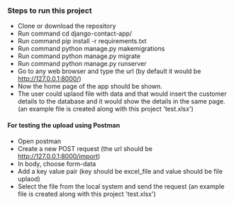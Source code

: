 ### Steps to run this project
* Clone or download the repository
* Run command cd django-contact-app/
* Run command pip install -r requirements.txt
* Run command python manage.py makemigrations
* Run command python manage.py migrate
* Run command python manage.py runserver
* Go to any web browser and type the url (by default it would be http://127.0.0.1:8000/)
* Now the home page of the app should be shown.
* The user could uplaod file with data and that would insert the customer details to the database and it would show the details in the same page. (an example file is created along with this project 'test.xlsx')



#### For testing the upload using Postman
* Open postman
* Create a new POST request (the url should be http://127.0.0.1:8000/import)
* In body, choose form-data
* Add a key value pair (key should be excel_file and value should be file uplaod)
* Select the file from the local system and send the request (an example file is created along with this project 'test.xlsx')

